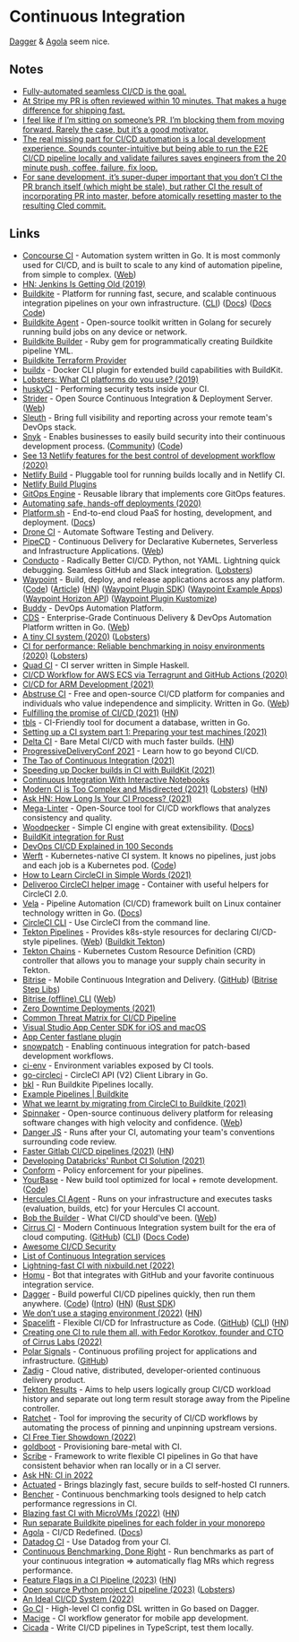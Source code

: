 # Continuous Integration

[Dagger](https://dagger.io/) & [Agola](https://github.com/agola-io/agola) seem nice.

## Notes

- [Fully-automated seamless CI/CD is the goal.](https://twitter.com/fuzzychef/status/1369325657084289029)
- [At Stripe my PR is often reviewed within 10 minutes. That makes a huge difference for shipping fast.](https://twitter.com/jlongster/status/1400511441556459523)
- [I feel like if I’m sitting on someone’s PR, I’m blocking them from moving forward. Rarely the case, but it’s a good motivator.](https://twitter.com/destroytoday/status/1400593283395555328)
- [The real missing part for CI/CD automation is a local development experience. Sounds counter-intuitive but being able to run the E2E CI/CD pipeline locally and validate failures saves engineers from the 20 minute push, coffee, failure, fix loop.](https://twitter.com/retrohack3r/status/1550195052730691585)
- [For sane development, it’s super-duper important that you don’t CI the PR branch itself (which might be stale), but rather CI the result of incorporating PR into master, before atomically resetting master to the resulting CIed commit.](https://lobste.rs/s/59omas/modern_trunk_based_development)

## Links

- [Concourse CI](https://github.com/concourse/concourse) - Automation system written in Go. It is most commonly used for CI/CD, and is built to scale to any kind of automation pipeline, from simple to complex. ([Web](https://concourse-ci.org/))
- [HN: Jenkins Is Getting Old (2019)](https://news.ycombinator.com/item?id=19781251)
- [Buildkite](https://buildkite.com/) - Platform for running fast, secure, and scalable continuous integration pipelines on your own infrastructure. ([CLI](https://github.com/buildkite/cli)) ([Docs](https://buildkite.com/docs)) ([Docs Code](https://github.com/buildkite/docs))
- [Buildkite Agent](https://github.com/buildkite/agent) - Open-source toolkit written in Golang for securely running build jobs on any device or network.
- [Buildkite Builder](https://github.com/Gusto/buildkite-builder) - Ruby gem for programmatically creating Buildkite pipeline YML.
- [Buildkite Terraform Provider](https://github.com/buildkite/terraform-provider-buildkite)
- [buildx](https://github.com/docker/buildx) - Docker CLI plugin for extended build capabilities with BuildKit.
- [Lobsters: What CI platforms do you use? (2019)](https://lobste.rs/s/5j4vij/what_ci_platforms_do_you_use)
- [huskyCI](https://github.com/globocom/huskyCI) - Performing security tests inside your CI.
- [Strider](https://github.com/Strider-CD/strider) - Open Source Continuous Integration & Deployment Server. ([Web](http://strider-cd.github.io/))
- [Sleuth](https://www.sleuth.io/) - Bring full visibility and reporting across your remote team's DevOps stack.
- [Snyk](https://snyk.io/) - Enables businesses to easily build security into their continuous development process. ([Community](https://community.snyk.io/)) ([Code](https://github.com/snyk/snyk))
- [See 13 Netlify features for the best control of development workflow (2020)](https://www.netlify.com/blog/2020/05/12/see-13-netlify-features-for-the-best-control-of-development-workflow/)
- [Netlify Build](https://github.com/netlify/build) - Pluggable tool for running builds locally and in Netlify CI.
- [Netlify Build Plugins](https://github.com/netlify/plugins)
- [GitOps Engine](https://github.com/argoproj/gitops-engine) - Reusable library that implements core GitOps features.
- [Automating safe, hands-off deployments (2020)](https://aws.amazon.com/builders-library/automating-safe-hands-off-deployments/)
- [Platform.sh](https://platform.sh/) - End-to-end cloud PaaS for hosting, development, and deployment. ([Docs](https://docs.platform.sh/))
- [Drone CI](https://drone.io/) - Automate Software Testing and Delivery.
- [PipeCD](https://github.com/pipe-cd/pipe) - Continuous Delivery for Declarative Kubernetes, Serverless and Infrastructure Applications. ([Web](https://pipecd.dev/))
- [Conducto](https://www.conducto.com/) - Radically Better CI/CD. Python, not YAML. Lightning quick debugging. Seamless GitHub and Slack integration. ([Lobsters](https://lobste.rs/s/dx53xy/conducto_next_gen_ci_cd_python_not_yaml))
- [Waypoint](https://www.waypointproject.io/) - Build, deploy, and release applications across any platform. ([Code](https://github.com/hashicorp/waypoint)) ([Article](https://www.hashicorp.com/blog/announcing-waypoint)) ([HN](https://news.ycombinator.com/item?id=24790055)) ([Waypoint Plugin SDK](https://github.com/hashicorp/waypoint-plugin-sdk)) ([Waypoint Example Apps](https://github.com/hashicorp/waypoint-examples)) ([Waypoint Horizon API](https://github.com/hashicorp/waypoint-hzn)) ([Waypoint Plugin Kustomize](https://github.com/tcnksm/waypoint-plugin-kustomize))
- [Buddy](https://buddy.works/) - DevOps Automation Platform.
- [CDS](https://github.com/ovh/cds) - Enterprise-Grade Continuous Delivery & DevOps Automation Platform written in Go. ([Web](https://ovh.github.io/cds/))
- [A tiny CI system (2020)](https://www.0chris.com/tiny-ci-system.html) ([Lobsters](https://lobste.rs/s/fbc6wl/tiny_ci_system))
- [CI for performance: Reliable benchmarking in noisy environments (2020)](https://pythonspeed.com/articles/consistent-benchmarking-in-ci/) ([Lobsters](https://lobste.rs/s/33xrng/ci_for_performance_reliable))
- [Quad CI](https://github.com/alpacaaa/quad-ci) - CI server written in Simple Haskell.
- [CI/CD Workflow for AWS ECS via Terragrunt and GitHub Actions (2020)](https://camillovisini.com/article/terragrunt-github-actions-aws-ecs/)
- [CI/CD for ARM Development (2021)](https://turingpi.com/case-study-turing-pi-gitlab-ci-ansible/)
- [Abstruse CI](https://github.com/bleenco/abstruse) - Free and open-source CI/CD platform for companies and individuals who value independence and simplicity. Written in Go. ([Web](https://www.abstruse.cc/))
- [Fulfilling the promise of CI/CD (2021)](https://stackoverflow.blog/2021/01/19/fulfilling-the-promise-of-ci-cd/) ([HN](https://news.ycombinator.com/item?id=25843210))
- [tbls](https://github.com/k1LoW/tbls) - CI-Friendly tool for document a database, written in Go.
- [Setting up a CI system part 1: Preparing your test machines (2021)](http://www.mupuf.org/blog/2021/02/08/setting-up-a-ci-system-preparing-your-test-machine/)
- [Delta CI](https://deltaci.com/) - Bare Metal CI/CD with much faster builds. ([HN](https://news.ycombinator.com/item?id=26167222))
- [ProgressiveDeliveryConf 2021](https://progressivedeliveryconf21.heysummit.com/) - Learn how to go beyond CI/CD.
- [The Tao of Continuous Integration (2021)](https://blog.trailofbits.com/2021/02/26/the-tao-of-continuous-integration/)
- [Speeding up Docker builds in CI with BuildKit (2021)](https://pythonspeed.com/articles/speeding-up-docker-ci/)
- [Continuous Integration With Interactive Notebooks](https://nextjournal.com/blog/ci)
- [Modern CI is Too Complex and Misdirected (2021)](https://gregoryszorc.com/blog/2021/04/07/modern-ci-is-too-complex-and-misdirected/) ([Lobsters](https://lobste.rs/s/k0qhfw/modern_ci_is_too_complex_misdirected)) ([HN](https://news.ycombinator.com/item?id=26727790))
- [Ask HN: How Long Is Your CI Process? (2021)](https://news.ycombinator.com/item?id=27006465)
- [Mega-Linter](https://github.com/nvuillam/mega-linter) - Open-Source tool for CI/CD workflows that analyzes consistency and quality.
- [Woodpecker](https://github.com/woodpecker-ci/woodpecker) - Simple CI engine with great extensibility. ([Docs](https://woodpecker.laszlo.cloud/))
- [BuildKit integration for Rust](https://github.com/denzp/rust-buildkit)
- [DevOps CI/CD Explained in 100 Seconds](https://www.youtube.com/watch?v=scEDHsr3APg)
- [Werft](https://werft.dev/) - Kubernetes-native CI system. It knows no pipelines, just jobs and each job is a Kubernetes pod. ([Code](https://github.com/csweichel/werft))
- [How to Learn CircleCI in Simple Words (2021)](https://towardsdatascience.com/how-to-learn-circleci-in-simple-words-2275e4299628)
- [Deliveroo CircleCI helper image](https://github.com/deliveroo/circleci) - Container with useful helpers for CircleCI 2.0.
- [Vela](https://github.com/go-vela/server) - Pipeline Automation (CI/CD) framework built on Linux container technology written in Go. ([Docs](https://go-vela.github.io/docs/))
- [CircleCI CLI](https://github.com/CircleCI-Public/circleci-cli) - Use CircleCI from the command line.
- [Tekton Pipelines](https://github.com/tektoncd/pipeline) - Provides k8s-style resources for declaring CI/CD-style pipelines. ([Web](https://tekton.dev/)) ([Buildkit Tekton](https://github.com/vdemeester/buildkit-tekton))
- [Tekton Chains](https://github.com/tektoncd/chains) - Kubernetes Custom Resource Definition (CRD) controller that allows you to manage your supply chain security in Tekton.
- [Bitrise](https://www.bitrise.io/) - Mobile Continuous Integration and Delivery. ([GitHub](https://github.com/bitrise-io)) ([Bitrise Step Libs](https://github.com/bitrise-steplib))
- [Bitrise (offline) CLI](https://github.com/bitrise-io/bitrise) ([Web](http://app.bitrise.io/cli))
- [Zero Downtime Deployments (2021)](https://www.lpalmieri.com/posts/zero-downtime-deployments/)
- [Common Threat Matrix for CI/CD Pipeline](https://github.com/rung/threat-matrix-cicd)
- [Visual Studio App Center SDK for iOS and macOS](https://github.com/microsoft/appcenter-sdk-apple)
- [App Center fastlane plugin](https://github.com/microsoft/fastlane-plugin-appcenter)
- [snowpatch](https://github.com/ruscur/snowpatch) - Enabling continuous integration for patch-based development workflows.
- [ci-env](https://github.com/siddharthkp/ci-env) - Environment variables exposed by CI tools.
- [go-circleci](https://github.com/grezar/go-circleci) - CircleCI API (V2) Client Library in Go.
- [bkl](https://github.com/lox/bkl) - Run Buildkite Pipelines locally.
- [Example Pipelines | Buildkite](https://buildkite.com/docs/pipelines/example-pipelines)
- [What we learnt by migrating from CircleCI to Buildkite (2021)](https://hasura.io/blog/what-we-learnt-by-migrating-from-circleci-to-buildkite/)
- [Spinnaker](https://github.com/spinnaker/spinnaker) - Open-source continuous delivery platform for releasing software changes with high velocity and confidence. ([Web](https://spinnaker.io/))
- [Danger JS](https://github.com/danger/danger-js) - Runs after your CI, automating your team's conventions surrounding code review.
- [Faster Gitlab CI/CD pipelines (2021)](https://blog.nimbleways.com/let-s-make-faster-gitlab-ci-cd-pipelines/) ([HN](https://news.ycombinator.com/item?id=29502999))
- [Developing Databricks' Runbot CI Solution (2021)](https://databricks.com/blog/2021/10/14/developing-databricks-runbot-ci-solution.html)
- [Conform](https://github.com/talos-systems/conform) - Policy enforcement for your pipelines.
- [YourBase](https://yourbase.io/) - New build tool optimized for local + remote development. ([Code](https://github.com/yourbase/yb))
- [Hercules CI Agent](https://github.com/hercules-ci/hercules-ci-agent) - Runs on your infrastructure and executes tasks (evaluation, builds, etc) for your Hercules CI account.
- [Bob the Builder](https://github.com/bob-cd/bob) - What CI/CD should've been. ([Web](https://bob-cd.github.io/))
- [Cirrus CI](https://cirrus-ci.org/) - Modern Continuous Integration system built for the era of cloud computing. ([GitHub](https://github.com/cirruslabs)) ([CLI](https://github.com/cirruslabs/cirrus-cli)) ([Docs Code](https://github.com/cirruslabs/cirrus-ci-docs))
- [Awesome CI/CD Security](https://github.com/myugan/awesome-cicd-security)
- [List of Continuous Integration services](https://github.com/ligurio/awesome-ci)
- [Lightning-fast CI with nixbuild.net (2022)](https://blog.nixbuild.net/posts/2022-03-16-lightning-fast-ci-with-nixbuild-net.html)
- [Homu](https://github.com/rust-lang/homu) - Bot that integrates with GitHub and your favorite continuous integration service.
- [Dagger](https://dagger.io/) - Build powerful CI/CD pipelines quickly, then run them anywhere. ([Code](https://github.com/dagger/dagger)) ([Intro](https://dagger.io/blog/public-launch-announcement)) ([HN](https://news.ycombinator.com/item?id=30857012)) ([Rust SDK](https://github.com/kjuulh/dagger-rs))
- [We don’t use a staging environment (2022)](https://squeaky.ai/blog/development/why-we-dont-use-a-staging-environment) ([HN](https://news.ycombinator.com/item?id=30899362))
- [Spacelift](https://spacelift.io/) - Flexible CI/CD for Infrastructure as Code. ([GitHub](https://github.com/spacelift-io)) ([CLI](https://github.com/spacelift-io/spacectl)) ([HN](https://news.ycombinator.com/item?id=34531943))
- [Creating one CI to rule them all, with Fedor Korotkov, founder and CTO of Cirrus Labs (2022)](https://about.sourcegraph.com/podcast/fedor-korotkov/)
- [Polar Signals](https://www.polarsignals.com/) - Continuous profiling project for applications and infrastructure. ([GitHub](https://github.com/polarsignals))
- [Zadig](https://github.com/koderover/zadig) - Cloud native, distributed, developer-oriented continuous delivery product.
- [Tekton Results](https://github.com/tektoncd/results) - Aims to help users logically group CI/CD workload history and separate out long term result storage away from the Pipeline controller.
- [Ratchet](https://github.com/sethvargo/ratchet) - Tool for improving the security of CI/CD workflows by automating the process of pinning and unpinning upstream versions.
- [CI Free Tier Showdown (2022)](https://earthly.dev/blog/ci-comparison/)
- [goldboot](https://github.com/goldboot/goldboot) - Provisioning bare-metal with CI.
- [Scribe](https://github.com/grafana/scribe) - Framework to write flexible CI pipelines in Go that have consistent behavior when ran locally or in a CI server.
- [Ask HN: CI in 2022](https://news.ycombinator.com/item?id=31911923)
- [Actuated](https://github.com/self-actuated/actuated) - Brings blazingly fast, secure builds to self-hosted CI runners.
- [Bencher](https://github.com/epompeii/bencher) - Continuous benchmarking tools designed to help catch performance regressions in CI.
- [Blazing fast CI with MicroVMs (2022)](https://blog.alexellis.io/blazing-fast-ci-with-microvms/) ([HN](https://news.ycombinator.com/item?id=33656767))
- [Run separate Buildkite pipelines for each folder in your monorepo](https://github.com/monebag/monorepo-diff-buildkite-plugin)
- [Agola](https://github.com/agola-io/agola) - CI/CD Redefined. ([Docs](https://agola.io/))
- [Datadog CI](https://github.com/DataDog/datadog-ci) - Use Datadog from your CI.
- [Continuous Benchmarking, Done Right](https://github.com/asayers/cbdr) - Run benchmarks as part of your continuous integration ⇒ automatically flag MRs which regress performance.
- [Feature Flags in a CI Pipeline (2023)](https://andydote.co.uk/2023/01/16/feature-flags-ci/) ([HN](https://news.ycombinator.com/item?id=34409878))
- [Open source Python project CI pipeline (2023)](https://brntn.me/blog/open-source-python-ci/) ([Lobsters](https://lobste.rs/s/9t7qtu/open_source_python_project_ci_pipeline))
- [An Ideal CI/CD System (2022)](https://matt-rickard.com/an-ideal-ci-cd-system)
- [Go CI](https://github.com/sagikazarmark/goci) - High-level CI config DSL written in Go based on Dagger.
- [Macige](https://github.com/tramlinehq/macige) - CI workflow generator for mobile app development.
- [Cicada](https://github.com/cicadahq/cicada) - Write CI/CD pipelines in TypeScript, test them locally.
